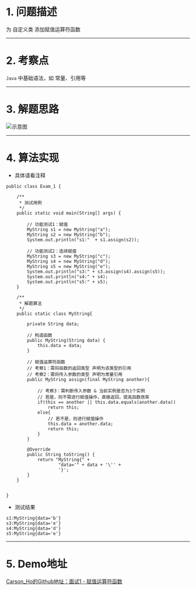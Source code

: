 # 1. 问题描述
为 自定义类 添加赋值运算符函数

***
# 2. 考察点
`Java` 中基础语法，如 常量、引用等

***
# 3. 解题思路

![示意图](http://upload-images.jianshu.io/upload_images/944365-7b95365bebd3198b.png?imageMogr2/auto-orient/strip%7CimageView2/2/w/1240)



***
# 4. 算法实现
- 具体请看注释

```
public class Exam_1 {

    /**
     * 测试用例
     */
    public static void main(String[] args) {

        // 功能测试1：赋值
        MyString s1 = new MyString("a");
        MyString s2 = new MyString("b");
        System.out.println("s1:"  + s1.assign(s2));

        // 功能测试2：连续赋值
        MyString s3 = new MyString("c");
        MyString s4 = new MyString("d");
        MyString s5 = new MyString("e");
        System.out.println("s3:" + s3.assign(s4).assign(s5));
        System.out.println("s4:" + s4);
        System.out.println("s5:" + s5);
    }

    /**
     * 解题算法
     */
    public static class MyString{

        private String data;

        // 构造函数
        public MyString(String data) {
            this.data = data;
        }

        // 赋值运算符函数
        // 考察1：需将函数的返回类型 声明为该类型的引用
        // 考察2：需将传入参数的类型 声明为常量引用
        public MyString assign(final MyString another){

            // 考察3：需判断传入参数 & 当前实例是否为1个实例
            // 若是，则不需进行赋值操作，直接返回，提高函数效率
            if(this == another || this.data.equals(another.data))
                return this;
            else{
                // 若不是，则进行赋值操作
                this.data = another.data;
                return this;
            }
        }

        @Override
        public String toString() {
            return "MyString{" +
                    "data='" + data + '\'' +
                    '}';
        }
    }


}
```

- 测试结果

```
s1:MyString{data='b'}
s3:MyString{data='e'}
s4:MyString{data='d'}
s5:MyString{data='e'}
```

***
# 5. Demo地址
[Carson_Ho的Github地址：面试1 - 赋值运算符函数](https://github.com/Carson-Ho/AlgorithmLearning)